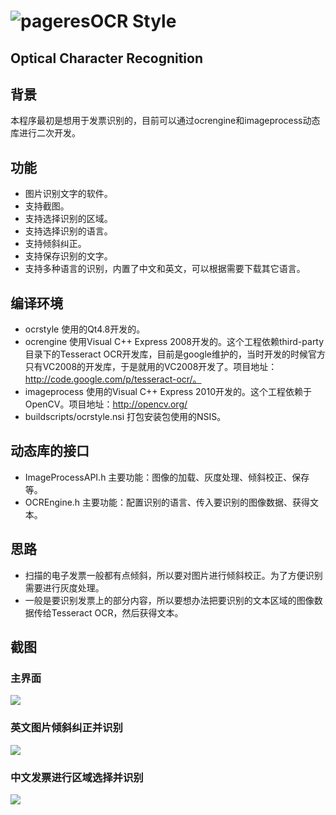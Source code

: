 # <img src="ocrstyle.ico" alt="pageres">OCR Style

## Optical Character Recognition

## 背景
本程序最初是想用于发票识别的，目前可以通过ocrengine和imageprocess动态库进行二次开发。

## 功能
* 图片识别文字的软件。
* 支持截图。
* 支持选择识别的区域。
* 支持选择识别的语言。
* 支持倾斜纠正。
* 支持保存识别的文字。
* 支持多种语言的识别，内置了中文和英文，可以根据需要下载其它语言。

## 编译环境
* ocrstyle 使用的Qt4.8开发的。
* ocrengine 使用Visual C++ Express 2008开发的。这个工程依赖third-party目录下的Tesseract OCR开发库，目前是google维护的，当时开发的时候官方只有VC2008的开发库，于是就用的VC2008开发了。项目地址：http://code.google.com/p/tesseract-ocr/。
* imageprocess 使用的Visual C++ Express 2010开发的。这个工程依赖于OpenCV。项目地址：http://opencv.org/
* buildscripts/ocrstyle.nsi 打包安装包使用的NSIS。

## 动态库的接口
* ImageProcessAPI.h 主要功能：图像的加载、灰度处理、倾斜校正、保存等。
* OCREngine.h 主要功能：配置识别的语言、传入要识别的图像数据、获得文本。

## 思路
* 扫描的电子发票一般都有点倾斜，所以要对图片进行倾斜校正。为了方便识别需要进行灰度处理。
* 一般是要识别发票上的部分内容，所以要想办法把要识别的文本区域的图像数据传给Tesseract OCR，然后获得文本。

## 截图
### 主界面
![](./snapshots/ocrstyle_main.png)

### 英文图片倾斜纠正并识别
![](./snapshots/ocrstyle-english-deskew-recognition.png)

### 中文发票进行区域选择并识别
![](./snapshots/ocrstyle-chinese-select-region-recognition.png)

